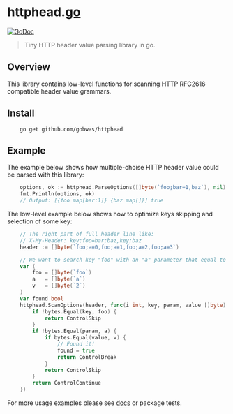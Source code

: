 # httphead.[go](https://golang.org)

[![GoDoc][godoc-image]][godoc-url] 

> Tiny HTTP header value parsing library in go.

## Overview

This library contains low-level functions for scanning HTTP RFC2616 compatible header value grammars.

## Install

```shell
    go get github.com/gobwas/httphead
```

## Example

The example below shows how multiple-choise HTTP header value could be parsed with this library:

```go
	options, ok := httphead.ParseOptions([]byte(`foo;bar=1,baz`), nil)
	fmt.Println(options, ok)
	// Output: [{foo map[bar:1]} {baz map[]}] true
```

The low-level example below shows how to optimize keys skipping and selection
of some key:

```go
	// The right part of full header line like:
	// X-My-Header: key;foo=bar;baz,key;baz
	header := []byte(`foo;a=0,foo;a=1,foo;a=2,foo;a=3`)

	// We want to search key "foo" with an "a" parameter that equal to "2".
	var (
		foo = []byte(`foo`)
		a   = []byte(`a`)
		v   = []byte(`2`)
	)
	var found bool
	httphead.ScanOptions(header, func(i int, key, param, value []byte) Control {
		if !bytes.Equal(key, foo) {
			return ControlSkip
		}
		if !bytes.Equal(param, a) {
			if bytes.Equal(value, v) {
				// Found it!
				found = true
				return ControlBreak
			}
			return ControlSkip
		}
		return ControlContinue
	})
```

For more usage examples please see [docs][godoc-url] or package tests.

[godoc-image]: https://godoc.org/github.com/gobwas/httphead?status.svg
[godoc-url]: https://godoc.org/github.com/gobwas/httphead
[travis-image]: https://travis-ci.org/gobwas/httphead.svg?branch=master
[travis-url]: https://travis-ci.org/gobwas/httphead
